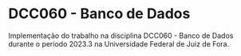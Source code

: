 # DCC060 - Banco de Dados

Implementação do trabalho na disciplina DCC060 - Banco de Dados durante o período 2023.3 na Universidade Federal de Juiz de Fora.
